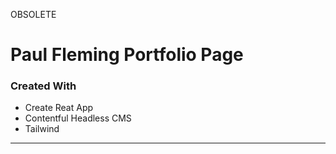 OBSOLETE
# Paul Fleming Portfolio Page

### Created With

- Create Reat App
- Contentful Headless CMS
- Tailwind

---

